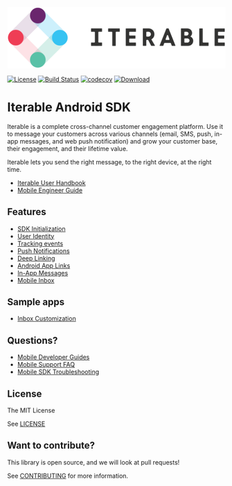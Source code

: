 <img src="Iterable-Logo.svg">

[![License](https://img.shields.io/cocoapods/l/Iterable-iOS-SDK.svg?style=flat)](https://opensource.org/licenses/MIT)
[![Build Status](https://travis-ci.org/Iterable/iterable-android-sdk.svg?branch=master)](https://travis-ci.org/Iterable/iterable-android-sdk)
[![codecov](https://codecov.io/gh/Iterable/iterable-android-sdk/branch/master/graph/badge.svg)](https://codecov.io/gh/Iterable/iterable-android-sdk)
[![Download](https://api.bintray.com/packages/davidtruong/maven/Iterable-SDK/images/download.svg)](https://bintray.com/davidtruong/maven/Iterable-SDK/_latestVersion)

# Iterable Android SDK

Iterable is a complete cross-channel customer engagement platform. Use it to message your customers across various channels (email, SMS, push, in-app messages, and web push notification) and grow your customer base, their engagement, and their lifetime value.

Iterable lets you send the right message, to the right device, at the right time.

- [Iterable User Handbook](https://support.iterable.com/hc/articles/217389766)
- [Mobile Engineer Guide](https://support.iterable.com/hc/articles/115000300426)

## Features

- [SDK Initialization](https://support.iterable.com/hc/articles/360035019712)
- [User Identity](https://support.iterable.com/hc/articles/360035402531)
- [Tracking events](https://support.iterable.com/hc/articles/360035395671)
- [Push Notifications](https://support.iterable.com/hc/articles/115000331943)
- [Deep Linking](https://support.iterable.com/hc/articles/360035453971#android-deep-links)
- [Android App Links](https://support.iterable.com/hc/articles/360035127392)
- [In-App Messages](https://support.iterable.com/hc/articles/360035537231)
- [Mobile Inbox](https://support.iterable.com/hc/articles/360038744152)

## Sample apps

- [Inbox Customization](https://github.com/Iterable/iterable-android-sdk/tree/master/sample-apps/inbox-customization)

## Questions?

- [Mobile Developer Guides](https://support.iterable.com/hc/categories/360002288712)
- [Mobile Support FAQ](https://support.iterable.com/hc/articles/360035624191)
- [Mobile SDK Troubleshooting](https://support.iterable.com/hc/articles/360035392251)

## License

The MIT License

See [LICENSE](https://github.com/Iterable/iterable-android-sdk/blob/master/LICENSE)

## Want to contribute?

This library is open source, and we will look at pull requests!

See [CONTRIBUTING](CONTRIBUTING.md) for more information.
